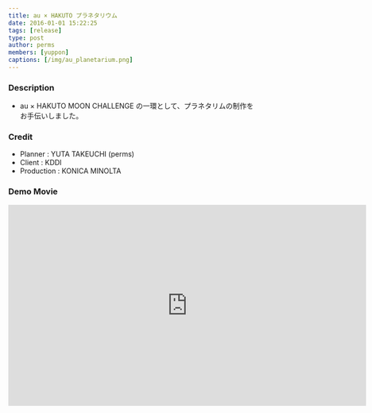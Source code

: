 ```yaml
---
title: au × HAKUTO プラネタリウム
date: 2016-01-01 15:22:25
tags: [release]
type: post
author: perms
members: [yuppon]
captions: [/img/au_planetarium.png]
---
```


### Description

* au × HAKUTO MOON CHALLENGE の一環として、プラネタリムの制作をお手伝いしました。

### Credit

* Planner : YUTA TAKEUCHI (perms)
* Client : KDDI
* Production : KONICA MINOLTA

### Demo Movie

<iframe width="720" height="405" src="https://www.youtube.com/embed/wONjHdZ3cYc" frameborder="0" gesture="media" allow="encrypted-media" allowfullscreen></iframe>
